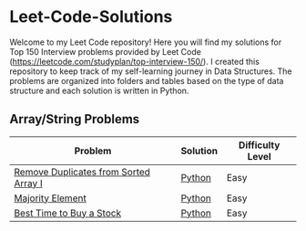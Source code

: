 # Leet-Code-Solutions
Welcome to my Leet Code repository! Here you will find my solutions for Top 150 Interview problems provided by Leet Code (<https://leetcode.com/studyplan/top-interview-150/>). I created this repository to keep track of my self-learning journey in Data Structures. The problems are organized into folders and tables based on the type of data structure and each solution is written in Python. 

## Array/String Problems


|Problem|Solution|Difficulty Level|
|-------|--------|----------------|
|[Remove Duplicates from Sorted Array I](https://leetcode.com/problems/remove-duplicates-from-sorted-array/)|[Python](./Array-String%20Problems/remove_duplicates_from_sorted_elements_I.py)|Easy|
|[Majority Element](https://leetcode.com/problems/majority-element/)|[Python](./Array-String%20Problems/find_majority_elements.py)|Easy|
|[Best Time to Buy a Stock](https://leetcode.com/problems/best-time-to-buy-and-sell-stock/)|[Python](./Array-String%20Problems/best_time_to_buy_a_stock_I.py)|Easy|




   
